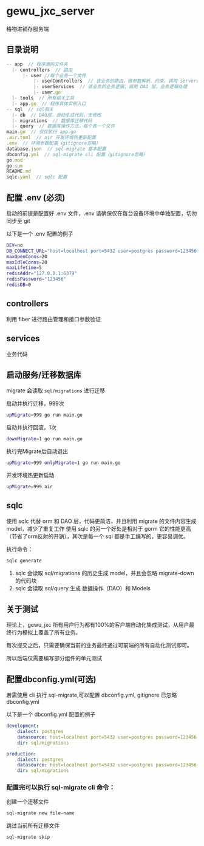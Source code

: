 # gewu_jxc_server

格物进销存服务端

## 目录说明

```js
-- app  // 程序源码文件夹
  |- controllers  // 路由
      |- user //每个业务一个文件
          |- userControllers  // 该业务的路由，做参数解析、约束，调用 servers
          |- userServices  // 该业务的业务逻辑，调用 DAO 层，业务逻辑处理
          |- user.go
  |- tools  // 所有相关工具
  |- app.go  // 程序具体实例入口
-- sql  // sql相关
  |- db  // DAO层，自动生成代码，无修改
  |- migrations  // 数据库迁移代码
  |- query  // 数据库操作方法，每个表一个文件
main.go  // 仅仅执行 app.go
.air.toml  // air 开发环境热更新配置
.env  // 环境参数配置（gitignore忽略）
database.json  // sql-migrate 基本配置
dbconfig.yml  // sql-migrate cli 配置（gitignore忽略）
go.mod
go.sum
README.md
sqlc.yaml  // sqlc 配置
```


## 配置 .env (必须)

启动的前提是配置好 .env 文件，.env 请确保仅在每台设备环境中单独配置，切勿同步至 git

以下是一个 .env 配置的例子

```bash
DEV=no
DB_CONNECT_URL="host=localhost port=5432 user=postgres password=123456 dbname=dev_dog sslmode=disable TimeZone=Asia/Shanghai"
maxOpenConns=20
maxIdleConns=20
maxLifetime=5
redisAddr="127.0.0.1:6379"
redisPassword="123456"
redisDB=0
```
## controllers

利用 fiber 进行路由管理和接口参数验证

## services

业务代码

## 启动服务/迁移数据库

migrate 会读取 `sql/migrations` 进行迁移

启动并执行迁移，999次

```bash
upMigrate=999 go run main.go
```

启动并执行回滚，1次

```bash
downMigrate=1 go run main.go
```

执行完Migrate后自动退出

```bash
upMigrate=999 onlyMigrate=1 go run main.go
```

开发环境热更新启动

```bash
upMigrate=999 air
```

## sqlc 

使用 sqlc 代替 orm 和 DAO 层，代码更简洁，并且利用 migrate 的文件内容生成 model，减少了重复工作
使用 sqlc 的另一个好处是相对于 gorm 它的性能更高（节省了orm反射的开销），其次是每一个 sql 都是手工编写的，更容易调优。

执行命令：

```bash
sqlc generate
```

1. sqlc 会读取 sql/migrations 的历史生成 model，并且会忽略 migrate-down 的代码块
2. sqlc 会读取 sql/query 生成 数据操作（DAO）和 Models


## 关于测试

理论上，gewu_jxc 所有用户行为都有100%的客户端自动化集成测试，从用户最终行为模拟上覆盖了所有业务。

每次提交之后，只需要确保当前的业务最终通过可前端的所有自动化测试即可。

所以后端仅需要编写部分组件的单元测试


## 配置dbconfig.yml(可选)

若需使用 cli 执行 sql-migrate,可以配置 dbconfig.yml, gitignore 已忽略 dbconfig.yml

以下是一个 dbconfig.yml 配置的例子

```yml
development:
    dialect: postgres
    datasource: host=localhost port=5432 user=postgres password=123456 dbname=dev_dog sslmode=disable TimeZone=Asia/Shanghai
    dir: sql/migrations

production:
    dialect: postgres
    datasource: host=localhost port=5432 user=postgres password=123456 dbname=dev_fish sslmode=disable TimeZone=Asia/Shanghai
    dir: sql/migrations
```

### 配置完可以执行 sql-migrate cli 命令：

创建一个迁移文件

```bash
sql-migrate new file-name
```

跳过当前所有迁移文件

```bash
sql-migrate skip
```